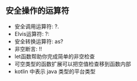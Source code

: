 ## 安全操作的运算符  

* 安全调用运算符:   ?.
* Elvis运算符: ?: 
* 安全转换运算符: as?
* 非空断言: !!
* let函数帮助你完成简单的非空检查
* 可空类型的函数扩展可以把空值检查移到函数内部
* kotlin 中表示 java 类型的平台类型


